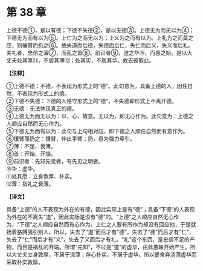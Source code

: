 # 第 38 章

上德不德①，是以有德；下德不失德②，是以无德③。上德无为而无以为④；下德无为而有以为⑤。上仁为之而无以为；上义为之而有以为。上礼为之而莫之应，则攘臂而扔之⑥。故失道而后德，失德面后仁，失仁而后义，失义而后礼。夫礼者，忠信之薄⑦，而乱之首⑧。前识者⑨，道之华⑩，而愚之始。是以大丈夫处其厚⑾，不居其薄⑿；处其实，不居其华。故去彼取此。

**【注释】**

①上德不德：不德，不表现为形式上的“德”。此句意为，具备上德的人，因任自然，不表现为形式上的德。    
②下德不失德：下德的人恪守形式上的“德”，不失德即形式上不离开德。    
③无德：无法体现真正的德。    
④上德无为而无以为：以，心、故意。无以为，即无心作为。此句意为：上德之人顺应自然而无心作为。    
⑤下德无为而有以为：此句与上句相对应，即下德之人顺任自然而有意作为。    
⑥攘臂而扔之：攘臂，伸出手臂；扔，意为强力牵引。    
⑦薄：不足、衰薄。    
⑧首：开始、开端。    
⑨前识者：先知先觉者，有先见之明者。    
⑩华：虚华。    
⑾处其愿：立身敦厚、朴实。    
⑿薄：指礼之衰薄。

**【译文】**

具备“上德”的人不表现为外在的有德，因此实际上是有“德”；具备“下德”的人表现为外在的不离失“道”，因此实际是没有“德”的。“上德”之人顺应自然无心作为，“下德”之人顺应自然而有心作为。上仁之人要有所作为却没有回应他，于是就扬着胳膊强引别人。所以，失去了“道”而后才有“德”，失去了“德”而后才有“仁”，失去了“仁”而后才有“义”，失去了义而后才有礼。“礼”这个东西，是忠信不足的产物，而且是祸乱的开端。所谓“先知”，不过是“道”的虚华，由此愚昧开始产生。所以大丈夫立身敦厚，不居于浇薄；存心朴实，不居于虚华。所以要舍弃浇薄虚华而采取朴实敦厚。

